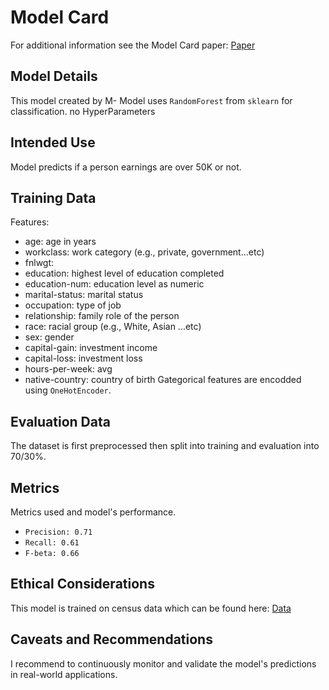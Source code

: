 # Model Card

For additional information see the Model Card paper: [Paper](https://arxiv.org/pdf/1810.03993.pdf)

## Model Details
This model created by M-
Model uses `RandomForest` from `sklearn` for classification.
no HyperParameters

## Intended Use
Model predicts if a person earnings are over 50K or not. 
## Training Data
Features:
- age: age in years
- workclass: work category (e.g., private, government...etc)
- fnlwgt: 
- education: highest level of education completed 
- education-num: education level as numeric 
- marital-status: marital status
- occupation: type of job
- relationship: family role of the person 
- race: racial group (e.g., White, Asian ...etc)
- sex: gender
- capital-gain: investment income 
- capital-loss: investment loss
- hours-per-week: avg
- native-country: country of birth
Gategorical features are encodded using `OneHotEncoder`. 
## Evaluation Data
The dataset is first preprocessed then split into training and evaluation into 70/30%.
## Metrics
Metrics used and model's performance.
- `Precision: 0.71`
- `Recall: 0.61 `
- `F-beta: 0.66`
## Ethical Considerations
This model is trained on census data which can be found here:
[Data](https://archive.ics.uci.edu/dataset/20/census+income)
## Caveats and Recommendations
I recommend to continuously monitor and validate the model's predictions in real-world applications. 